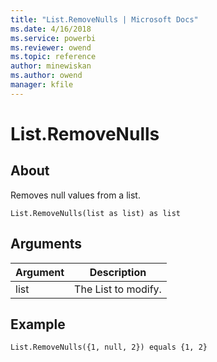 ```yaml
---
title: "List.RemoveNulls | Microsoft Docs"
ms.date: 4/16/2018
ms.service: powerbi
ms.reviewer: owend
ms.topic: reference
author: minewiskan
ms.author: owend
manager: kfile
---
```

# List.RemoveNulls

  
## About  
Removes null values from a list.  
  
```  
List.RemoveNulls(list as list) as list  
```  
  
## Arguments  
  
|Argument|Description|  
|------------|---------------|  
|list|The List to modify.|  
  
## Example  
  
```  
List.RemoveNulls({1, null, 2}) equals {1, 2}  
```  
